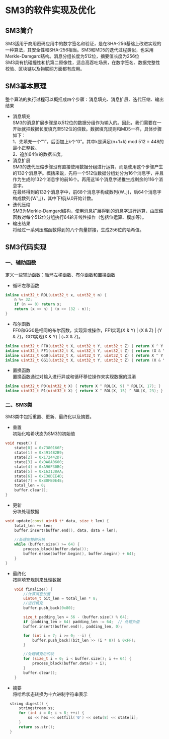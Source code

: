 # SM3的软件实现及优化
## SM3简介
SM3适用于商用密码应用中的数字签名和验证，是在SHA-256基础上改进实现的一种算法，其安全性和SHA-256相当。SM3和MD5的迭代过程类似，也采用Merkle-Damgard结构。消息分组长度为512位，摘要值长度为256位  
SM3具有抗碰撞性和抗第二原像性，适合高吞吐场景，在数字签名、数据完整性校验、区块链以及物联网方面都有应用。
## SM3基本原理
整个算法的执行过程可以概括成四个步骤：消息填充、消息扩展、迭代压缩、输出结果  
- 消息填充  
SM3的消息扩展步骤是以512位的数据分组作为输入的。因此，我们需要在一开始就把数据长度填充至512位的倍数。数据填充规则和MD5一样，具体步骤如下：  
1、先填充一个“1”，后面加上k个“0”。其中k是满足(n+1+k) mod 512 = 448的最小正整数。  
2、追加64位的数据长度。  
- 消息扩展  
SM3的迭代压缩步骤没有直接使用数据分组进行运算，而是使用这个步骤产生的132个消息字。概括来说，先将一个512位数据分组划分为16个消息字，并且作为生成的132个消息字的前16个。再用这16个消息字递推生成剩余的116个消息字。  
在最终得到的132个消息字中，前68个消息字构成数列{W_j}，后64个消息字构成数列{W'_j}，其中下标j从0开始计数。
- 迭代压缩  
SM3为Merkle-Damgard结构，使用消息扩展得到的消息字进行运算，由压缩函数对每个512位分组执行64轮非线性操作（包括位运算、模加等）。
- 输出结果  
将经过一系列压缩函数得到的八个向量拼接，生成256位的哈希值。
## SM3代码实现
### 一、辅助函数
定义一些辅助函数：循环左移函数、布尔函数和置换函数
- 循环左移函数  
```C++
inline uint32_t ROL(uint32_t x, uint32_t n) {
    n %= 32;
    if (n == 0) return x;
    return (x << n) | (x >> (32 - n));
}
```
- 布尔函数  
FF0和GG0是相同的布尔函数，实现异或操作，FF1实现(X & Y) | (X & Z) | (Y & Z)，GG1实现(X & Y) | (~X & Z)。  
```C++
inline uint32_t FF0(uint32_t X, uint32_t Y, uint32_t Z) { return X ^ Y ^ Z; }
inline uint32_t FF1(uint32_t X, uint32_t Y, uint32_t Z) { return (X & Y) | (X & Z) | (Y & Z); }
inline uint32_t GG0(uint32_t X, uint32_t Y, uint32_t Z) { return X ^ Y ^ Z; }
inline uint32_t GG1(uint32_t X, uint32_t Y, uint32_t Z) { return (X & Y) | (~X & Z); }
```
- 置换函数  
置换函数通过对输入进行异或和循环移位操作来实现数据的混淆
```C++
inline uint32_t P0(uint32_t X) { return X ^ ROL(X, 9) ^ ROL(X, 17); }
inline uint32_t P1(uint32_t X) { return X ^ ROL(X, 15) ^ ROL(X, 23); }
```
### 二、SM3类
SM3类中包括重置、更新、最终化以及摘要。  
- 重置  
初始化哈希状态为SM3的初始值
```C++
void reset() {
    state[0] = 0x7380166F;
    state[1] = 0x4914B2B9;
    state[2] = 0x172442D7;
    state[3] = 0xDA8A0600;
    state[4] = 0xA96F30BC;
    state[5] = 0x163138AA;
    state[6] = 0xE38DEE4D;
    state[7] = 0xB0FB0E4E;
    total_len = 0;
    buffer.clear();
}
```
- 更新  
分块处理数据
```C++
void update(const uint8_t* data, size_t len) {
    total_len += len;
    buffer.insert(buffer.end(), data, data + len);
    
    //处理完整的分块
    while (buffer.size() >= 64) {
        process_block(buffer.data());
        buffer.erase(buffer.begin(), buffer.begin() + 64);
    }
}
```
- 最终化  
按照填充规则来处理数据
```C++
    void finalize() {
        //计算消息长度
        uint64_t bit_len = total_len * 8;
        //进行填充
        buffer.push_back(0x80);

        size_t padding_len = 56 - (buffer.size() % 64);
        if (padding_len > 64) padding_len -= 64;  // 处理负值
        buffer.insert(buffer.end(), padding_len, 0);

        for (int i = 7; i >= 0; --i) {
            buffer.push_back((bit_len >> (i * 8)) & 0xFF);
        }

        //处理填充后的块
        for (size_t i = 0; i < buffer.size(); i += 64) {
            process_block(buffer.data() + i);
        }
        buffer.clear();
    }
```
- 摘要  
将哈希状态转换为十六进制字符串表示
```C++
  string digest() {
      stringstream ss;
      for (int i = 0; i < 8; ++i) {
          ss << hex << setfill('0') << setw(8) << state[i];
      }
      return ss.str();
  }
```

